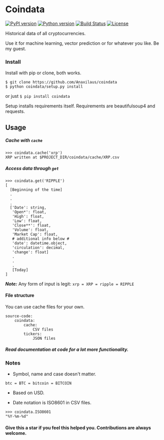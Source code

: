 # Coindata
[![PyPI version](https://badge.fury.io/py/coindata.svg)](https://badge.fury.io/py/coindata)
[![Python version](https://img.shields.io/badge/Python-3.5|3.6|3.7-blue.svg)](https://github.com/Anaxilaus/coindata/blob/master/.travis.yml)
[![Build Status](https://travis-ci.org/Anaxilaus/coindata.svg?branch=master)](https://travis-ci.org/Anaxilaus/coindata)
[![License](https://img.shields.io/badge/license-MIT-green.svg)](https://github.com/Anaxilaus/coindata/blob/master/LICENSE)

Historical data of all cryptocurrencies.

Use it for machine learning, vector prediction or for whatever you like. Be my guest.

### Install

Install with pip or clone, both works.

```
$ git clone https://github.com/Anaxilaus/coindata
$ python coindata/setup.py install
```
or just  ```$ pip install coindata```

Setup installs requirements itself. Requirements are beautifulsoup4 and requests. 

## Usage
##### Cache with `cache`

```
>>> coindata.cache('xrp')
XRP written at $PROJECT_DIR/coindata/cache/XRP.csv
```

##### Access data through `get`

```
>>> coindata.get('RIPPLE')
[ 
  [Beginning of the time]
  .
  .
  . 
  ['Date': string,
   'Open*': float,
   'High': float,
   'Low': float,
   'Close**': float,
   'Volume': float,
   'Market Cap': float,
   # additional info below #
   'date': datetime.object,
   'circulation': decimal,
   'change': float]
   . 
   .
   .
   [Today]
]
```

***Note:*** Any form of input is legit: ```xrp = XRP = ripple = RIPPLE```

#### File structure

You can use cache files for your own.

```
source-code:
    coindata:
        cache:
            CSV files
        tickers:
            JSON files
```

##### Read documentation at code for a lot more functionality.

### Notes
- Symbol, name and case doesn't matter.

```
btc = BTC = bitcoin = BITCOIN
```

- Based on USD.

- Date notation is ISO8601 in CSV files.

```
>>> coindata.ISO8601
"%Y-%m-%d"
```

#### Give this a star if you feel this helped you. Contributions are always welcome.
